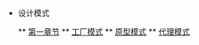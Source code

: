 * 设计模式

  ** [第一章节](desgin-pattern/Java面试必备：手写单例模式.md)
  ** [工厂模式](desgin-pattern/工厂模式超详解（代码示例）.md)
  ** [原型模式](desgin-pattern/设计模式之原型模式.md)
  ** [代理模式](desgin-pattern/设计模式之代理模式.md)
